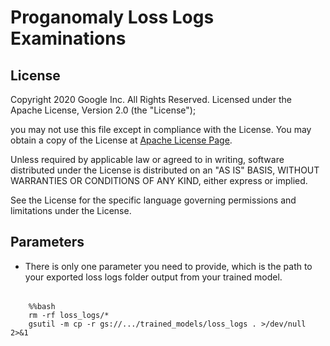 # Proganomaly Loss Logs Examinations

## License

Copyright 2020 Google Inc. All Rights Reserved.
Licensed under the Apache License, Version 2.0 (the "License");

you may not use this file except in compliance with the License.
You may obtain a copy of the License at [Apache License Page](http://www.apache.org/licenses/LICENSE-2.0).

Unless required by applicable law or agreed to in writing, software distributed under the License is distributed on an 
"AS IS" BASIS, WITHOUT WARRANTIES OR CONDITIONS OF ANY KIND, either express or implied.

See the License for the specific language governing permissions and limitations under the License.

## Parameters 
- There is only one parameter you need to provide, which is the path to your exported loss logs folder output from 
your trained model.
######
        %%bash
        rm -rf loss_logs/*
        gsutil -m cp -r gs://.../trained_models/loss_logs . >/dev/null 2>&1